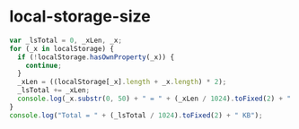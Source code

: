  # local-storage-size

 <!--
 Description: Logs the size (in KB) of each key in localStorage and the total used space.
 Tags: javascript, browser, localStorage, performance, console
 -->

 ```js
 var _lsTotal = 0, _xLen, _x;
 for (_x in localStorage) {
   if (!localStorage.hasOwnProperty(_x)) {
     continue;
   }
   _xLen = ((localStorage[_x].length + _x.length) * 2);
   _lsTotal += _xLen;
   console.log(_x.substr(0, 50) + " = " + (_xLen / 1024).toFixed(2) + " KB");
 }
 console.log("Total = " + (_lsTotal / 1024).toFixed(2) + " KB");
 ```